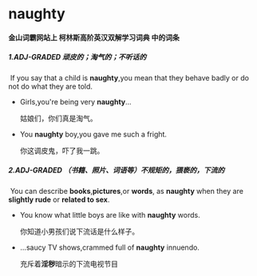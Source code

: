 # naughty

#### 金山词霸网站上 柯林斯高阶英汉双解学习词典 中的词条

##### 1.ADJ-GRADED 顽皮的；淘气的；不听话的

​		If you say that a child is **naughty**,you mean that they behave badly or do not do what they are told.

- Girls,you're being very **naughty**...

  姑娘们，你们真是淘气。

- You **naughty** boy,you gave me such a fright.

  你这调皮鬼，吓了我一跳。

##### 2.ADJ-GRADED （书籍、照片、词语等）不规矩的，猥亵的，下流的

​		You can describe **books**,**pictures**,or **words**, as **naughty** when they are **slightly rude** or **related to sex**.

- You know what little boys are like with **naughty** words.

  你知道小男孩们说下流话是什么样子。

- ...saucy TV shows,crammed full of **naughty** innuendo.

  充斥着**淫秽**暗示的下流电视节目